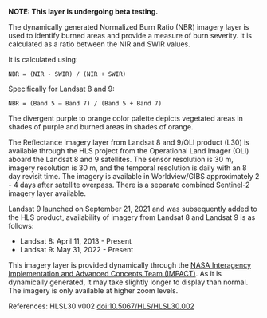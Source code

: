 **NOTE: This layer is undergoing beta testing.**

The dynamically generated Normalized Burn Ratio (NBR) imagery layer is used to identify burned areas and provide a measure of burn severity. It is calculated as a ratio between the NIR and SWIR values.

It is calculated using:

`NBR = (NIR - SWIR) / (NIR + SWIR)`

Specifically for Landsat 8 and 9:

`NBR = (Band 5 – Band 7) / (Band 5 + Band 7)`

The divergent purple to orange color palette depicts vegetated areas in shades of purple and burned areas in shades of orange.

The Reflectance imagery layer from Landsat 8 and 9/OLI product (L30) is available through the HLS project from the Operational Land Imager (OLI) aboard the Landsat 8 and 9 satellites. The sensor resolution is 30 m, imagery resolution is 30 m, and the temporal resolution is daily with an 8 day revisit time. The imagery is available in Worldview/GIBS approximately 2 - 4 days after satellite overpass. There is a separate combined Sentinel-2 imagery layer available.

Landsat 9 launched on September 21, 2021 and was subsequently added to the HLS product, availability of imagery from Landsat 8 and Landsat 9 is as follows:
- Landsat 8: April 11, 2013 - Present
- Landsat 9: May 31, 2022 - Present

This imagery layer is provided dynamically through the [NASA Interagency Implementation and Advanced Concepts Team (IMPACT)](https://www.earthdata.nasa.gov/about/impact). As it is dynamically generated, it may take slightly longer to display than normal. The imagery is only available at higher zoom levels.

References: HLSL30 v002 [doi:10.5067/HLS/HLSL30.002](https://doi.org/10.5067/HLS/HLSL30.002)